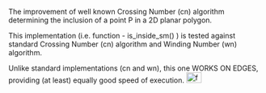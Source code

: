 The improvement of well known Crossing Number (cn) algorithm determining the inclusion of a point P in a 2D planar polygon. 

This implementation (i.e. function - is_inside_sm() ) is tested against standard Crossing Number (cn) algorithm and Winding Number (wn) algorithm.

Unlike standard implementations (cn and wn), this one WORKS ON EDGES, providing (at least) equally good speed of execution. <img src="http://emoticoner.com/files/emoticons/smileys/running-smiley.gif" alt="fast, faster..." height="21" width="30">
<!--img src="http://forum.srpskinacionalisti.com/images/smilies/eusa_dance.gif" alt="best performance" height="16" width="27"-->
